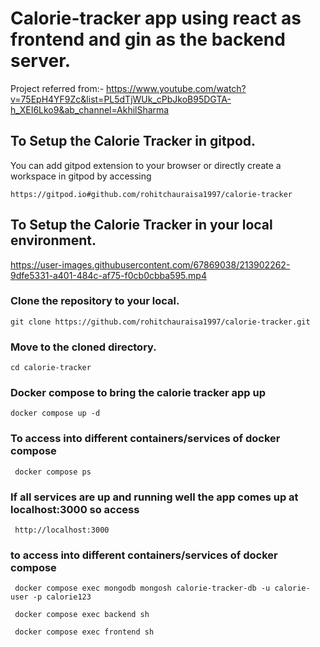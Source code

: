 # Calorie-tracker app using react as frontend and gin as the backend server.

Project referred from:- 
https://www.youtube.com/watch?v=75EpH4YF9Zc&list=PL5dTjWUk_cPbJkoB95DGTA-h_XEI6Lko9&ab_channel=AkhilSharma

## To Setup the Calorie Tracker in gitpod.
You can add gitpod extension to your browser or directly create a workspace in gitpod by accessing
```
https://gitpod.io#github.com/rohitchauraisa1997/calorie-tracker
```    

## To Setup the Calorie Tracker in your local environment.

https://user-images.githubusercontent.com/67869038/213902262-9dfe5331-a401-484c-af75-f0cb0cbba595.mp4

### Clone the repository to your local.
```
git clone https://github.com/rohitchauraisa1997/calorie-tracker.git
```

### Move to the cloned directory.
```
cd calorie-tracker
```

### Docker compose to bring the calorie tracker app up
```
docker compose up -d
```
### To access into different containers/services of docker compose 
```
 docker compose ps
```
### If all services are up and running well the app comes up at localhost:3000 so access
```
 http://localhost:3000
```
### to access into different containers/services of docker compose 

```
 docker compose exec mongodb mongosh calorie-tracker-db -u calorie-user -p calorie123
```

```
 docker compose exec backend sh
```

```
 docker compose exec frontend sh
```


